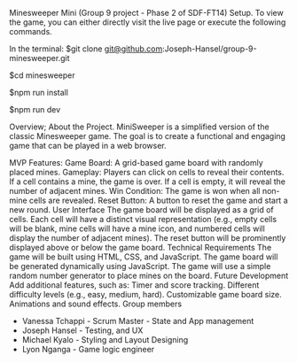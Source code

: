 
Minesweeper Mini
(Group 9 project - Phase 2 of SDF-FT14)
Setup.
To view the game, you can either directly visit the live page or execute the following commands.

In the terminal:
$git clone git@github.com:Joseph-Hansel/group-9-minesweeper.git

$cd minesweeper

$npm run install

$npm run dev

Overview; About the Project.
MiniSweeper is a simplified version of the classic Minesweeper game. The goal is to create a functional and engaging game that can be played in a web browser.

MVP Features:
Game Board: A grid-based game board with randomly placed mines.
Gameplay: Players can click on cells to reveal their contents. If a cell contains a mine, the game is over. If a cell is empty, it will reveal the number of adjacent mines.
Win Condition: The game is won when all non-mine cells are revealed.
Reset Button: A button to reset the game and start a new round.
User Interface
The game board will be displayed as a grid of cells.
Each cell will have a distinct visual representation (e.g., empty cells will be blank, mine cells will have a mine icon, and numbered cells will display the number of adjacent mines).
The reset button will be prominently displayed above or below the game board.
Technical Requirements
The game will be built using HTML, CSS, and JavaScript.
The game board will be generated dynamically using JavaScript.
The game will use a simple random number generator to place mines on the board.
Future Development
Add additional features, such as:
Timer and score tracking.
Different difficulty levels (e.g., easy, medium, hard).
Customizable game board size.
Animations and sound effects.
Group members
- Vanessa Tchappi - Scrum Master - State and App management
- Joseph Hansel - Testing, and UX
- Michael Kyalo - Styling and Layout Designing
- Lyon Nganga - Game logic engineer
